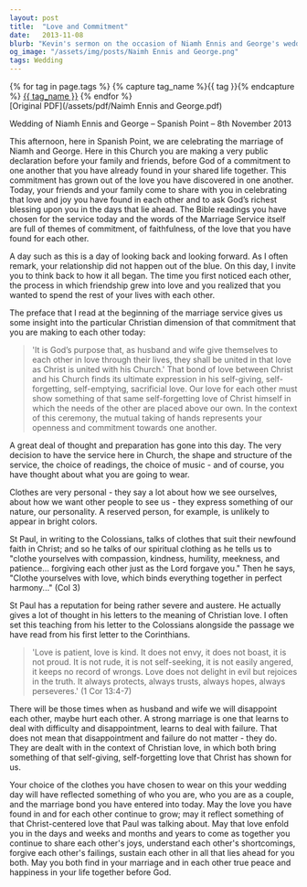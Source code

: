 ```yaml
---
layout: post
title:  "Love and Commitment"
date:   2013-11-08
blurb: "Kevin's sermon on the occasion of Niamh Ennis and George's wedding at Spanish Point emphasizes the Christian understanding of marriage as a public declaration of commitment, akin to Christ's bond with the Church. It reflects on the couple's journey from friendship to love and the importance of selfless love in marriage, drawing from Biblical teachings on love, patience, and forgiveness."
og_image: "/assets/img/posts/Naimh Ennis and George.png"
tags: Wedding
---    
```

<div class="tag-pills">
  {% for tag in page.tags %}
    {% capture tag_name %}{{ tag }}{% endcapture %}
    <a href="{{ site.baseurl }}/tag/{{ tag_name | slugify }}" class="tag-pill">{{ tag_name }}</a>
  {% endfor %}
</div>
[Original PDF](/assets/pdf/Naimh Ennis and George.pdf)

Wedding of Niamh Ennis and George – Spanish Point – 8th November 2013

This afternoon, here in Spanish Point, we are celebrating the marriage of Niamh and George. Here in this Church you are making a very public declaration before your family and friends, before God of a commitment to one another that you have already found in your shared life together. This commitment has grown out of the love you have discovered in one another. Today, your friends and your family come to share with you in celebrating that love and joy you have found in each other and to ask God’s richest blessing upon you in the days that lie ahead. The Bible readings you have chosen for the service today and the words of the Marriage Service itself are full of themes of commitment, of faithfulness, of the love that you have found for each other.

A day such as this is a day of looking back and looking forward. As I often remark, your relationship did not happen out of the blue. On this day, I invite you to think back to how it all began. The time you first noticed each other, the process in which friendship grew into love and you realized that you wanted to spend the rest of your lives with each other.

The preface that I read at the beginning of the marriage service gives us some insight into the particular Christian dimension of that commitment that you are making to each other today:

> 'It is God’s purpose that, as husband and wife give themselves to each other in love through their lives, they shall be united in that love as Christ is united with his Church.' That bond of love between Christ and his Church finds its ultimate expression in his self-giving, self-forgetting, self-emptying, sacrificial love. Our love for each other must show something of that same self-forgetting love of Christ himself in which the needs of the other are placed above our own. In the context of this ceremony, the mutual taking of hands represents your openness and commitment towards one another.

A great deal of thought and preparation has gone into this day. The very decision to have the service here in Church, the shape and structure of the service, the choice of readings, the choice of music - and of course, you have thought about what you are going to wear.

Clothes are very personal - they say a lot about how we see ourselves, about how we want other people to see us - they express something of our nature, our personality. A reserved person, for example, is unlikely to appear in bright colors.

St Paul, in writing to the Colossians, talks of clothes that suit their newfound faith in Christ; and so he talks of our spiritual clothing as he tells us to "clothe yourselves with compassion, kindness, humility, meekness, and patience... forgiving each other just as the Lord forgave you." Then he says, "Clothe yourselves with love, which binds everything together in perfect harmony..." (Col 3)

St Paul has a reputation for being rather severe and austere. He actually gives a lot of thought in his letters to the meaning of Christian love. I often set this teaching from his letter to the Colossians alongside the passage we have read from his first letter to the Corinthians.

> 'Love is patient, love is kind. It does not envy, it does not boast, it is not proud. It is not rude, it is not self-seeking, it is not easily angered, it keeps no record of wrongs. Love does not delight in evil but rejoices in the truth. It always protects, always trusts, always hopes, always perseveres.' (1 Cor 13:4-7)

There will be those times when as husband and wife we will disappoint each other, maybe hurt each other. A strong marriage is one that learns to deal with difficulty and disappointment, learns to deal with failure. That does not mean that disappointment and failure do not matter - they do. They are dealt with in the context of Christian love, in which both bring something of that self-giving, self-forgetting love that Christ has shown for us.

Your choice of the clothes you have chosen to wear on this your wedding day will have reflected something of who you are, who you are as a couple, and the marriage bond you have entered into today. May the love you have found in and for each other continue to grow; may it reflect something of that Christ-centered love that Paul was talking about. May that love enfold you in the days and weeks and months and years to come as together you continue to share each other's joys, understand each other's shortcomings, forgive each other's failings, sustain each other in all that lies ahead for you both. May you both find in your marriage and in each other true peace and happiness in your life together before God.
